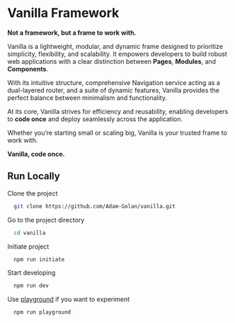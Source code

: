 # Vanilla Framework

**Not a framework, but a frame to work with.**

Vanilla is a lightweight, modular, and dynamic frame designed to prioritize simplicity, flexibility, and scalability. It empowers developers to build robust web applications with a clear distinction between **Pages**, **Modules**, and **Components**.

With its intuitive structure, comprehensive Navigation service acting as a dual-layered router, and a suite of dynamic features, Vanilla provides the perfect balance between minimalism and functionality.

At its core, Vanilla strives for efficiency and reusability, enabling developers to **code once** and deploy seamlessly across the application.

Whether you’re starting small or scaling big, Vanilla is your trusted frame to work with.

**Vanilla, code once.**

## Run Locally

Clone the project
```bash
  git clone https://github.com/Adam-Golan/vanilla.git
```

Go to the project directory
```bash
  cd vanilla
```

Initiate project
```bash
  npm run initiate
```

Start developing
```bash
  npm run dev
```

Use [playground](./src/playground.ts) if you want to experiment
```bash
  npm run playground
```